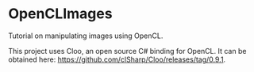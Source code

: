 # OpenCLImages
Tutorial on manipulating images using OpenCL.

This project uses Cloo, an open source C# binding for OpenCL. It can be obtained here: https://github.com/clSharp/Cloo/releases/tag/0.9.1.

